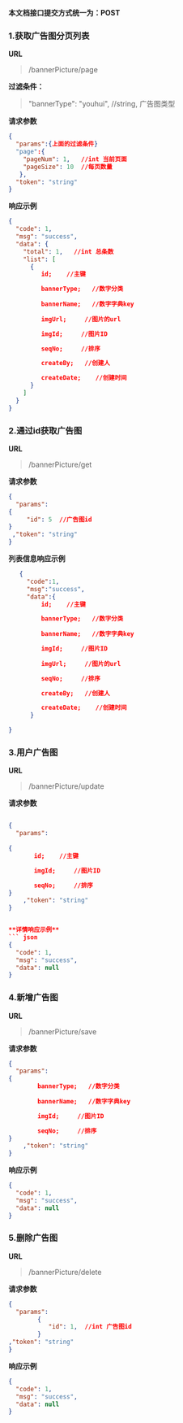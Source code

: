 
**本文档接口提交方式统一为：POST**

### 1.获取广告图分页列表


**URL**
>/bannerPicture/page

**过滤条件：**
>"bannerType": "youhui",  //string,  广告图类型  <br/>


**请求参数**
``` json
{
  "params":{上面的过滤条件} 
  "page":{
	"pageNum": 1,   //int 当前页面
    "pageSize": 10  //每页数量
   },
  "token": "string"
}
```

**响应示例**
``` json
{
  "code": 1,
  "msg": "success",
  "data": {
    "total": 1,   //int 总条数
    "list": [
      {
         id;    //主键  

		 bannerType;   //数字分类
		 
		 bannerName;   //数字字典key
		 
	     imgUrl;     //图片的url

		 imgId;     //图片ID

		 seqNo;     //排序

	     createBy;   //创建人

	     createDate;    //创建时间
      }
    ]
  }
}
```

### 2.通过id获取广告图

**URL**
>/bannerPicture/get

**请求参数**
``` json
{
  "params": 
{ 
	 "id": 5  //广告图id
}
 ,"token": "string"
}
```

**列表信息响应示例**
``` json
   {
     "code":1,
     "msg":"success",
     "data":{
         id;    //主键  

		 bannerType;   //数字分类
        		 
         bannerName;   //数字字典key

		 imgId;     //图片ID
		 
		 imgUrl;     //图片的url

		 seqNo;     //排序

		 createBy;   //创建人

	     createDate;    //创建时间
      }

}
```




### 3.用户广告图
 
 **URL**
 >/bannerPicture/update

**请求参数**
``` json

{
  "params": 
  
{ 
       id;    //主键  

	   imgId;     //图片ID

	   seqNo;     //排序
}
	,"token": "string"
}


**详情响应示例**
``` json
{
  "code": 1,
  "msg": "success",
  "data": null
}
```




### 4.新增广告图
 
**URL**
>/bannerPicture/save

**请求参数**
``` json
{
  "params": 
{
        bannerType;   //数字分类
       		 
        bannerName;   //数字字典key

	    imgId;     //图片ID

		seqNo;     //排序
}
	,"token": "string"
}
 ```

**响应示例**

``` json
{
  "code": 1,
  "msg": "success",
  "data": null
}
```





###  5.删除广告图

**URL**

>/bannerPicture/delete

**请求参数**

``` json
{
  "params": 
		{
		   "id": 1,  //int 广告图id
		}
,"token": "string"
}
```

**响应示例**
``` json
{
  "code": 1,
  "msg": "success",
  "data": null
}
```






